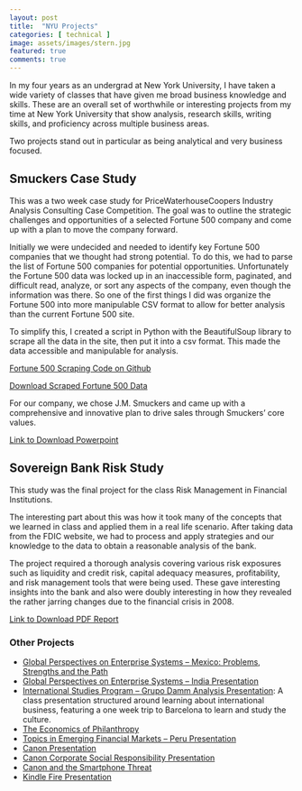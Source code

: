 ```yaml
---
layout: post
title:  "NYU Projects"
categories: [ technical ]
image: assets/images/stern.jpg
featured: true
comments: true
---
```


In my four years as an undergrad at New York University, I have taken a wide variety of classes that have given me broad business knowledge and skills. These are an overall set of worthwhile or interesting projects from my time at New York University that show analysis, research skills, writing skills, and proficiency across multiple business areas.

Two projects stand out in particular as being analytical and very business focused.

## Smuckers Case Study

This was a two week case study for PriceWaterhouseCoopers Industry Analysis Consulting Case Competition. The goal was to outline the strategic challenges and opportunities of a selected Fortune 500 company and come up with a plan to move the company forward.

Initially we were undecided and needed to identify key Fortune 500 companies that we thought had strong potential. To do this, we had to parse the list of Fortune 500 companies for potential opportunities. Unfortunately the Fortune 500 data was locked up in an inaccessible form, paginated, and difficult read, analyze, or sort any aspects of the company, even though the information was there. So one of the first things I did was organize the Fortune 500 into more manipulable CSV format to allow for better analysis than the current Fortune 500 site.

To simplify this, I created a script in Python with the BeautifulSoup library to scrape all the data in the site, then put it into a csv format. This made the data accessible and manipulable for analysis.

[Fortune 500 Scraping Code on Github](https://github.com/LJamesHu/Fortune500Scraper)

[Download Scraped Fortune 500 Data]({{site.baseurl}}/assets/files/nyu/Fortune500Data.csv)

For our company, we chose J.M. Smuckers and came up with a comprehensive and innovative plan to drive sales through Smuckers’ core values.

<object data="{{site.url}}{{site.baseurl}}/assets/files/nyu/SmuckersCaseStudy.pdf" width="100%" height="600" type='application/pdf'></object>

[Link to Download Powerpoint]({{site.baseurl}}/assets/files/nyu/SmuckersCaseStudy.pptx)

## Sovereign Bank Risk Study

This study was the final project for the class Risk Management in Financial Institutions.

The interesting part about this was how it took many of the concepts that we learned in class and applied them in a real life scenario. After taking data from the FDIC website, we had to process and apply strategies and our knowledge to the data to obtain a reasonable analysis of the bank.

The project required a thorough analysis covering various risk exposures such as liquidity and credit risk, capital adequacy measures, profitability, and risk management tools that were being used. These gave interesting insights into the bank and also were doubly interesting in how they revealed the rather jarring changes due to the financial crisis in 2008.

<object data="{{site.url}}{{site.baseurl}}/assets/files/nyu/SovereignBankAnalysis.pdf" width="100%" height="600" type='application/pdf'></object>

[Link to Download PDF Report]({{site.baseurl}}/assets/files/nyu/SovereignBankAnalysis.pdf)

### Other Projects

* [Global Perspectives on Enterprise Systems – Mexico: Problems, Strengths and the Path]({{site.baseurl}}/assets/files/nyu/GlobalPerspectivesMexico.pdf)
* [Global Perspectives on Enterprise Systems – India Presentation]({{site.baseurl}}/assets/files/nyu/GlobalPerspectivesIndiaPresentation.pdf)
* [International Studies Program – Grupo Damm Analysis Presentation]({{site.baseurl}}/assets/files/nyu/GrupoDammAnalysis.pdf): A class presentation structured around learning about international business, featuring a one week trip to Barcelona to learn and study the culture.
* [The Economics of Philanthropy]({{site.baseurl}}/assets/files/nyu/EconomicsOfPhilanthropy.pdf)
* [Topics in Emerging Financial Markets – Peru Presentation]({{site.baseurl}}/assets/files/nyu/EmergingMarketsPeru.pdf)
* [Canon Presentation]({{site.baseurl}}/assets/files/nyu/Canon.pdf)
* [Canon Corporate Social Responsibility Presentation]({{site.baseurl}}/assets/files/nyu/CanonCSR.pdf)
* [Canon and the Smartphone Threat]({{site.baseurl}}/assets/files/nyu/CanonVSmartphones.pdf)
* [Kindle Fire Presentation]({{site.baseurl}}/assets/files/nyu/KindleFirePublishers.pdf)